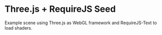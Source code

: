 Three.js + RequireJS Seed
======================

Example scene using Three.js as WebGL framework and RequireJS-Text to load shaders.
